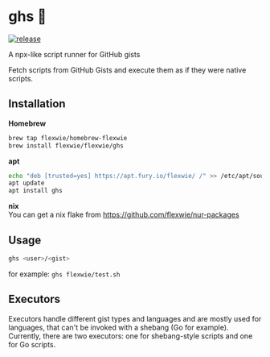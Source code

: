 # ghs 📜

[![release](https://github.com/flexwie/ghs/actions/workflows/release.yml/badge.svg)](https://github.com/flexwie/ghs/actions/workflows/release.yml)

A npx-like script runner for GitHub gists

Fetch scripts from GitHub Gists and execute them as if they were native scripts.

## Installation

**Homebrew**

```sh
brew tap flexwie/homebrew-flexwie
brew install flexwie/flexwie/ghs
```

**apt**

```sh
echo "deb [trusted=yes] https://apt.fury.io/flexwie/ /" >> /etc/apt/sources.list.d/fury.list
apt update
apt install ghs
```

**nix**  
You can get a nix flake from https://github.com/flexwie/nur-packages

## Usage

```sh
ghs <user>/<gist>
```

for example: `ghs flexwie/test.sh`

## Executors

Executors handle different gist types and languages and are mostly used for languages, that can't be invoked with a shebang (Go for example). Currently, there are two executors: one for shebang-style scripts and one for Go scripts.
